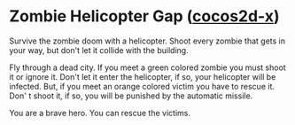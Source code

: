 # Zombie Helicopter Gap (<a href="https://cocos.com/en">cocos2d-x</a>)

Survive the zombie doom with a helicopter. Shoot every zombie that gets in your way, but don't let it collide with the building.

Fly through a dead city. If you meet a green colored zombie you must shoot it or ignore it. Don't let it enter the helicopter, if so, your helicopter will be infected. But, if you meet an orange colored victim you have to rescue it. Don' t shoot it, if so, you will be punished by the automatic missile.

You are a brave hero. You can rescue the victims.
